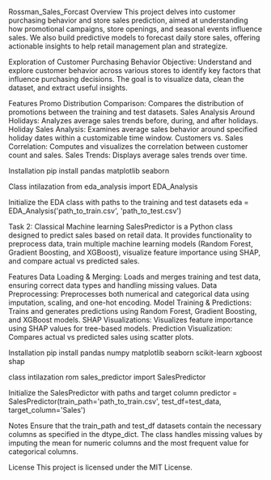 Rossman_Sales_Forcast
Overview This project delves into customer purchasing behavior and store sales prediction, aimed at understanding how promotional campaigns, store openings, and seasonal events influence sales. We also build predictive models to forecast daily store sales, offering actionable insights to help retail management plan and strategize.

Exploration of Customer Purchasing Behavior
Objective: Understand and explore customer behavior across various stores to identify key factors that influence purchasing decisions. The goal is to visualize data, clean the dataset, and extract useful insights.

Features Promo Distribution Comparison: Compares the distribution of promotions between the training and test datasets. Sales Analysis Around Holidays: Analyzes average sales trends before, during, and after holidays. Holiday Sales Analysis: Examines average sales behavior around specified holiday dates within a customizable time window. Customers vs. Sales Correlation: Computes and visualizes the correlation between customer count and sales. Sales Trends: Displays average sales trends over time.

Installation
pip install pandas matplotlib seaborn

Class intilazation
from eda_analysis import EDA_Analysis

Initialize the EDA class with paths to the training and test datasets
eda = EDA_Analysis('path_to_train.csv', 'path_to_test.csv')

Task 2: Classical Machine learning
SalesPredictor is a Python class designed to predict sales based on retail data. It provides functionality to preprocess data, train multiple machine learning models (Random Forest, Gradient Boosting, and XGBoost), visualize feature importance using SHAP, and compare actual vs predicted sales.

Features Data Loading & Merging: Loads and merges training and test data, ensuring correct data types and handling missing values. Data Preprocessing: Preprocesses both numerical and categorical data using imputation, scaling, and one-hot encoding. Model Training & Predictions: Trains and generates predictions using Random Forest, Gradient Boosting, and XGBoost models. SHAP Visualizations: Visualizes feature importance using SHAP values for tree-based models. Prediction Visualization: Compares actual vs predicted sales using scatter plots.

Installation
pip install pandas numpy matplotlib seaborn scikit-learn xgboost shap

class intilazation
rom sales_predictor import SalesPredictor

Initialize the SalesPredictor with paths and target column
predictor = SalesPredictor(train_path='path_to_train.csv', test_df=test_data, target_column='Sales')

Notes Ensure that the train_path and test_df datasets contain the necessary columns as specified in the dtype_dict. The class handles missing values by imputing the mean for numeric columns and the most frequent value for categorical columns.

License This project is licensed under the MIT License.
